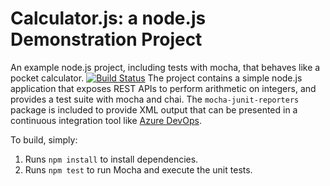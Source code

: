 Calculator.js: a node.js Demonstration Project
==============================================
An example node.js project, including tests with mocha, that behaves like
a pocket calculator.
[![Build Status](https://dev.azure.com/beeops-collection/AZ400-%20Integrating%20External%20Source%20Control%20with%20Azure%20Pipelines/_apis/build/status/ersan-arik.calculator?branchName=master)](https://dev.azure.com/beeops-collection/AZ400-%20Integrating%20External%20Source%20Control%20with%20Azure%20Pipelines/_build/latest?definitionId=14&branchName=master)
The project contains a simple node.js application that exposes REST APIs
to perform arithmetic on integers, and provides a test suite with mocha
and chai.  The `mocha-junit-reporters` package is included to provide XML
output that can be presented in a continuous integration tool like
[Azure DevOps](https://azure.com/devops).

To build, simply:

1. Runs `npm install` to install dependencies.
2. Runs `npm test` to run Mocha and execute the unit tests.

